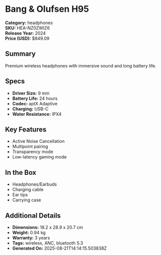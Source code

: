 # Bang & Olufsen H95
**Category:** headphones  
**SKU:** HEA-NZ0ZWIZ6  
**Release Year:** 2024  
**Price (USD):** $849.09

## Summary
Premium wireless headphones with immersive sound and long battery life.

## Specs
- **Driver Size:** 9 mm
- **Battery Life:** 24 hours
- **Codec:** aptX Adaptive
- **Charging:** USB-C
- **Water Resistance:** IPX4

## Key Features
- Active Noise Cancellation
- Multipoint pairing
- Transparency mode
- Low-latency gaming mode

## In the Box
- Headphones/Earbuds
- Charging cable
- Ear tips
- Carrying case

## Additional Details
- **Dimensions:** 18.2 x 28.9 x 20.7 cm
- **Weight:** 0.94 kg
- **Warranty:** 3 years
- **Tags:** wireless, ANC, bluetooth 5.3
- **Generated On:** 2025-08-21T14:14:15.503838Z